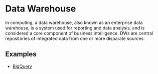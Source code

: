 # Data Warehouse

In computing, a data warehouse, also known as an enterprise data warehouse, is a system used for reporting and data analysis, and is considered a core component of business intelligence. DWs are central repositories of integrated data from one or more disparate sources.

## Examples

- [BigQuery](https://cloud.google.com/bigquery/)
